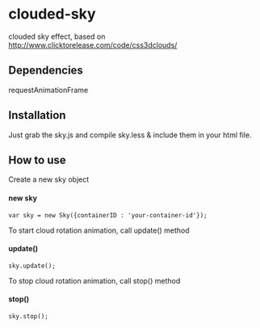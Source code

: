 clouded-sky
===========

clouded sky effect, based on http://www.clicktorelease.com/code/css3dclouds/


Dependencies
------------------

requestAnimationFrame


Installation
------------------

Just grab the sky.js and compile sky.less & include them in your html file.


How to use
------------------

Create a new sky object

#### new sky
    
    var sky = new Sky({containerID : 'your-container-id'});

To start cloud rotation animation, call update() method

#### update()
    
    sky.update();

To stop cloud rotation animation, call stop() method

#### stop()
    
    sky.stop();
